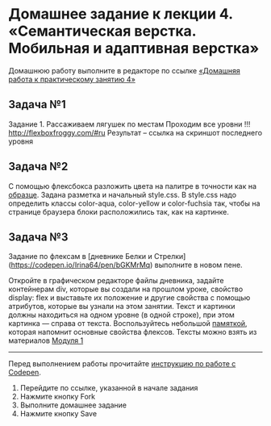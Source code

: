 # Домашнее задание к лекции 4. «Семантическая верстка. Мобильная и адаптивная верстка»
Домашнюю работу выполните в редакторе по ссылке [«Домашняя работа к практическому занятию 4»](https://codepen.io/Irina64/pen/GRGxJyd)

## Задача №1
Задание 1. Рассаживаем лягушек по местам Проходим все уровни !!! http://flexboxfroggy.com/#ru Результат – ссылка на скриншот последнего уровня

## Задача №2
С помощью флексбокса разложить цвета на палитре в точности как на [образце](./img/flex-cards.png). 
Задана разметка и начальный style.css. В style.css надо определить классы color-aqua, color-yellow и color-fuchsia так, чтобы на странице браузера блоки расположились так, как на картинке.

## Задача №3
Задание по флексам в [дневнике Белки и Cтрелки] (https://codepen.io/Irina64/pen/bGKMrMq) выполните в новом пене.

Откройте в графическом редакторе файлы дневника, задайте контейнерам div, которые вы создали на прошлом уроке, 
свойство display: flex и выставьте их положение и другие свойства с помощью атрибутов, которые вы узнали на этом занятии.
Текст и картинки должны находиться на одном уровне (в одной строке), при этом картинка — справа от текста.
Воспользуйтесь небольшой [памяткой](https://darekkay.com/flexbox-cheatsheet/), которая напомнит основные свойства флексов.
Тексты можно взять из материалов [Модуля 1](https://drive.google.com/file/d/13eKz_hi7RKREYlLrK1PjzID3l6gX6kBN/view?usp=drive_link) 

---
Перед выполнением работы прочитайте [инструкцию по работе с Codepen](https://github.com/netology-code/guides/blob/master/codepen/).
1. Перейдите по ссылке, указанной в начале задания
2. Нажмите кнопку Fork
3. Выполните домашнее задание
4. Нажмите кнопку Save
